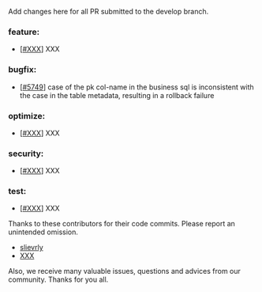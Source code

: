 Add changes here for all PR submitted to the develop branch.

<!-- Please add the `changes` to the following location(feature/bugfix/optimize/test) based on the type of PR -->

### feature:
- [[#XXX](https://github.com/seata/seata/pull/XXX)] XXX

### bugfix:
- [[#5749](https://github.com/seata/seata/pull/5749)] case of the pk col-name in the business sql is inconsistent with the case in the table metadata, resulting in a rollback failure


### optimize:
- [[#XXX](https://github.com/seata/seata/pull/XXX)] XXX

### security:
- [[#XXX](https://github.com/seata/seata/pull/XXX)] XXX

### test:
- [[#XXX](https://github.com/seata/seata/pull/XXX)] XXX

Thanks to these contributors for their code commits. Please report an unintended omission.

<!-- Please make sure your Github ID is in the list below -->
- [slievrly](https://github.com/slievrly)
- [XXX](https://github.com/XXX)


Also, we receive many valuable issues, questions and advices from our community. Thanks for you all.
